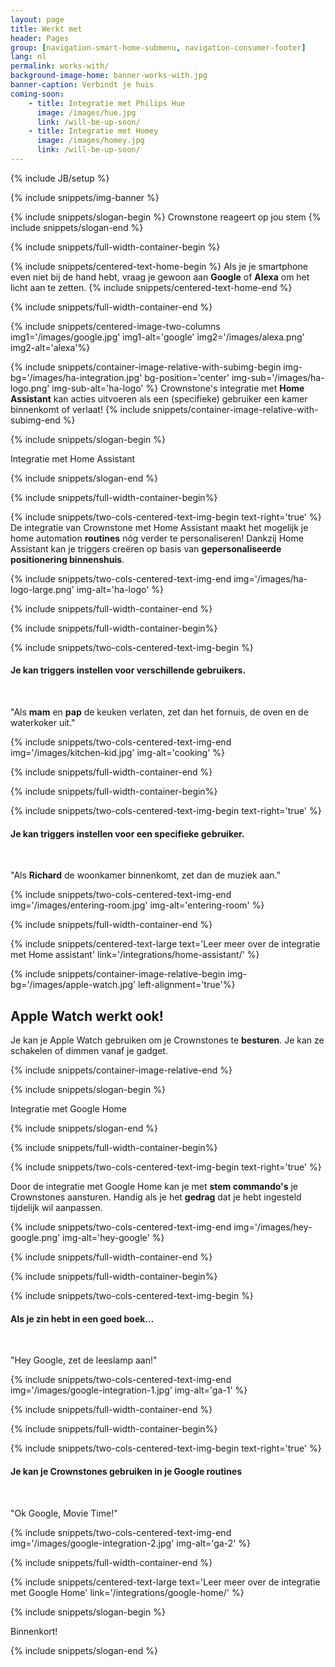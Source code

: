 ```yaml
---
layout: page
title: Werkt met
header: Pages
group: [navigation-smart-home-submenu, navigation-consumer-footer]
lang: nl
permalink: works-with/
background-image-home: banner-works-with.jpg
banner-caption: Verbindt je huis
coming-soon:
    - title: Integratie met Philips Hue 
      image: /images/hue.jpg
      link: /will-be-up-soon/
    - title: Integratie met Homey
      image: /images/homey.jpg
      link: /will-be-up-soon/
---
```



{% include JB/setup %}

{% include snippets/img-banner %}

{% include snippets/slogan-begin %}
Crownstone reageert op jou stem
{% include snippets/slogan-end %}

{% include snippets/full-width-container-begin %}

{% include snippets/centered-text-home-begin %}
Als je je smartphone even niet bij de hand hebt, vraag je gewoon aan **Google** of **Alexa** om het licht aan te zetten.
{% include snippets/centered-text-home-end %}

{% include snippets/full-width-container-end %}

{% include snippets/centered-image-two-columns img1='/images/google.jpg' img1-alt='google' img2='/images/alexa.png' img2-alt='alexa'%}

{% include snippets/container-image-relative-with-subimg-begin img-bg='/images/ha-integration.jpg' bg-position='center' img-sub='/images/ha-logo.png' img-sub-alt='ha-logo' %}
Crownstone's integratie met **Home Assistant** kan acties uitvoeren als een (specifieke) gebruiker een kamer binnenkomt of verlaat!
{% include snippets/container-image-relative-with-subimg-end %}

{% include snippets/slogan-begin %}

Integratie met Home Assistant

{% include snippets/slogan-end %}


{% include snippets/full-width-container-begin%}

{% include snippets/two-cols-centered-text-img-begin text-right='true' %}
De integratie van Crownstone met Home Assistant maakt het mogelijk je home automation **routines** nóg verder te personaliseren! Dankzij Home Assistant kan je triggers creëren op basis van **gepersonaliseerde positionering binnenshuis**.
 
{% include snippets/two-cols-centered-text-img-end img='/images/ha-logo-large.png' img-alt='ha-logo' %}

{% include snippets/full-width-container-end %}


{% include snippets/full-width-container-begin%}

{% include snippets/two-cols-centered-text-img-begin %}

#### **Je kan triggers instellen voor verschillende gebruikers.**

<p>&nbsp;</p>

"Als **mam** en **pap** de keuken verlaten, zet dan het fornuis, de oven en de waterkoker uit."
 
{% include snippets/two-cols-centered-text-img-end img='/images/kitchen-kid.jpg' img-alt='cooking' %}

{% include snippets/full-width-container-end %}


{% include snippets/full-width-container-begin%}

{% include snippets/two-cols-centered-text-img-begin text-right='true' %}

#### **Je kan triggers instellen voor een specifieke gebruiker.**

<p>&nbsp;</p>

"Als **Richard** de woonkamer binnenkomt, zet dan de muziek aan."
 
{% include snippets/two-cols-centered-text-img-end img='/images/entering-room.jpg' img-alt='entering-room' %}

{% include snippets/full-width-container-end %}


{% include snippets/centered-text-large text='Leer meer over de integratie met Home assistant' link='/integrations/home-assistant/' %}


{% include snippets/container-image-relative-begin img-bg='/images/apple-watch.jpg' left-alignment='true'%}

## Apple Watch werkt ook!

Je kan je Apple Watch gebruiken om je Crownstones te **besturen**. Je kan ze schakelen of dimmen vanaf je gadget.


{% include snippets/container-image-relative-end %}



{% include snippets/slogan-begin %}

Integratie met Google Home

{% include snippets/slogan-end %}

{% include snippets/full-width-container-begin%}

{% include snippets/two-cols-centered-text-img-begin text-right='true' %}

Door de integratie met Google Home kan je met **stem commando's** je Crownstones aansturen. Handig als je het **gedrag** dat je hebt ingesteld tijdelijk wil aanpassen.
 
{% include snippets/two-cols-centered-text-img-end img='/images/hey-google.png' img-alt='hey-google' %}

{% include snippets/full-width-container-end %}


{% include snippets/full-width-container-begin%}

{% include snippets/two-cols-centered-text-img-begin %}

#### **Als je zin hebt in een goed boek...**

<p>&nbsp;</p>

"Hey Google, zet de leeslamp aan!"
 
{% include snippets/two-cols-centered-text-img-end img='/images/google-integration-1.jpg' img-alt='ga-1' %}

{% include snippets/full-width-container-end %}


{% include snippets/full-width-container-begin%}

{% include snippets/two-cols-centered-text-img-begin text-right='true' %}

#### **Je kan je Crownstones gebruiken in je Google routines**

<p>&nbsp;</p>

"Ok Google, Movie Time!"
 
{% include snippets/two-cols-centered-text-img-end img='/images/google-integration-2.jpg' img-alt='ga-2' %}

{% include snippets/full-width-container-end %}

{% include snippets/centered-text-large text='Leer meer over de integratie met Google Home' link='/integrations/google-home/' %}


{% include snippets/slogan-begin %}

Binnenkort!

{% include snippets/slogan-end %}

